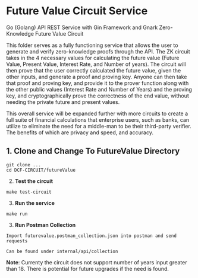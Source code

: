 # Future Value Circuit Service
Go (Golang) API REST Service with Gin Framework and Gnark Zero-Knowledge Future Value Circuit

This folder serves as a fully functioning service that allows the user to generate and verify zero-knowledge proofs through the API.
The ZK circuit takes in the 4 necessary values for calculating the future value (Future Value, Present Value, Interest Rate, and Number of years). The circuit will then prove that the user correctly calculated the future value, given the other inputs, and generate a proof and proving key. Anyone can then take that proof and proving key, and provide it to the prover function along with the other public values (Interest Rate and Number of Years) and the proving key, and cryptographically prove the correctness of the end value, without needing the private future and present values. 

This overall service will be expanded further with more circuits to create a full suite of financial calculations that enterprise users, such as banks, can utilize to eliminate the need for a middle-man to be their third-party verifier. The benefits of which are privacy and speed, and accuracy.

## 1. Clone and Change To FutureValue Directory

```shell script
git clone ...
cd DCF-CIRCUIT/futureValue
```

2. **Test the circuit**

```shell script
make test-circuit
```

3. **Run the service**

```shell script
make run
```

3. **Run Postman Collection**

```
Import futurevalue.postman_collection.json into postman and send requests

Can be found under internal/api/collection
```

**Note**: Currenty the circuit does not support number of years input greater than 18. There is potential for future upgrades if the need is found. 
